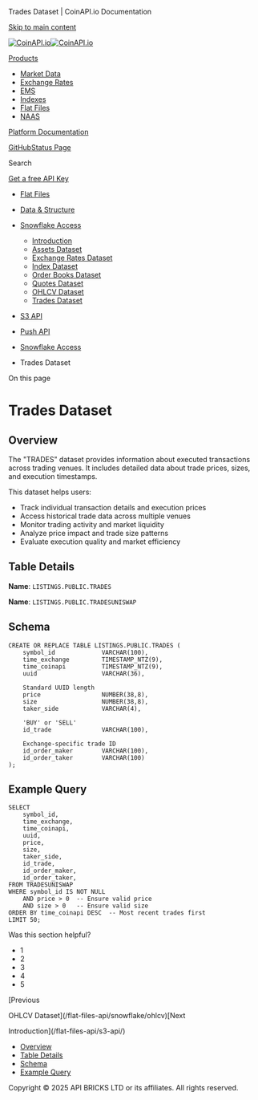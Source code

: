 Trades Dataset | CoinAPI.io Documentation




[Skip to main content](#__docusaurus_skipToContent_fallback)

[![CoinAPI.io](/img/logo.svg)![CoinAPI.io](/img/logo.svg)](https://www.coinapi.io)

[Products](/flat-files-api/snowflake/trades)

* [Market Data](/market-data/)
* [Exchange Rates](/exchange-rates-api/)
* [EMS](/ems-api/)
* [Indexes](/indexes-api/)
* [Flat Files](/flat-files-api/)
* [NAAS](/naas-api/)

[Platform Documentation](/general/authentication)

[GitHub](https://github.com/api-bricks/api-bricks-sdk)[Status Page](https://status.coinapi.io)

Search

[Get a free API Key](https://console.coinapi.io/?link=/apikeys/create)

* [Flat Files](/flat-files-api/)
* [Data & Structure](/flat-files-api/data-types/)
* [Snowflake Access](/flat-files-api/snowflake/)

  + [Introduction](/flat-files-api/snowflake/)
  + [Assets Dataset](/flat-files-api/snowflake/assets)
  + [Exchange Rates Dataset](/flat-files-api/snowflake/exchange-rates)
  + [Index Dataset](/flat-files-api/snowflake/index-data)
  + [Order Books Dataset](/flat-files-api/snowflake/orderbooks)
  + [Quotes Dataset](/flat-files-api/snowflake/quotes)
  + [OHLCV Dataset](/flat-files-api/snowflake/ohlcv)
  + [Trades Dataset](/flat-files-api/snowflake/trades)
* [S3 API](/flat-files-api/s3-api/)
* [Push API](/flat-files-api/rest-api/push-api)

* [Snowflake Access](/flat-files-api/snowflake/)
* Trades Dataset

On this page

Trades Dataset
==============

Overview[​](/flat-files-api/snowflake/trades#overview "Direct link to Overview")
--------------------------------------------------------------------------------

The "TRADES" dataset provides information about executed transactions across trading venues. It includes detailed data about trade prices, sizes, and execution timestamps.

This dataset helps users:

* Track individual transaction details and execution prices
* Access historical trade data across multiple venues
* Monitor trading activity and market liquidity
* Analyze price impact and trade size patterns
* Evaluate execution quality and market efficiency

Table Details[​](/flat-files-api/snowflake/trades#table-details "Direct link to Table Details")
-----------------------------------------------------------------------------------------------

**Name**: `LISTINGS.PUBLIC.TRADES`

**Name**: `LISTINGS.PUBLIC.TRADESUNISWAP`

Schema[​](/flat-files-api/snowflake/trades#schema "Direct link to Schema")
--------------------------------------------------------------------------

```
CREATE OR REPLACE TABLE LISTINGS.PUBLIC.TRADES (  
    symbol_id             VARCHAR(100),  
    time_exchange         TIMESTAMP_NTZ(9),  
    time_coinapi          TIMESTAMP_NTZ(9),  
    uuid                  VARCHAR(36),  
  
    Standard UUID length  
    price                 NUMBER(38,8),  
    size                  NUMBER(38,8),  
    taker_side            VARCHAR(4),  
  
    'BUY' or 'SELL'  
    id_trade              VARCHAR(100),  
      
    Exchange-specific trade ID  
    id_order_maker        VARCHAR(100),  
    id_order_taker        VARCHAR(100)  
);
```

Example Query[​](/flat-files-api/snowflake/trades#example-query "Direct link to Example Query")
-----------------------------------------------------------------------------------------------

```
SELECT   
    symbol_id,  
    time_exchange,  
    time_coinapi,  
    uuid,  
    price,  
    size,  
    taker_side,  
    id_trade,  
    id_order_maker,  
    id_order_taker,  
FROM TRADESUNISWAP  
WHERE symbol_id IS NOT NULL  
    AND price > 0  -- Ensure valid price  
    AND size > 0   -- Ensure valid size  
ORDER BY time_coinapi DESC  -- Most recent trades first  
LIMIT 50;
```

Was this section helpful?

* 1
* 2
* 3
* 4
* 5

[Previous

OHLCV Dataset](/flat-files-api/snowflake/ohlcv)[Next

Introduction](/flat-files-api/s3-api/)

* [Overview](/flat-files-api/snowflake/trades#overview)
* [Table Details](/flat-files-api/snowflake/trades#table-details)
* [Schema](/flat-files-api/snowflake/trades#schema)
* [Example Query](/flat-files-api/snowflake/trades#example-query)

Copyright © 2025 API BRICKS LTD or its affiliates. All rights reserved.